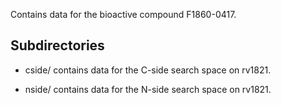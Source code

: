 Contains data for the bioactive compound F1860-0417.

## Subdirectories

- cside/ contains data for the C-side search space on rv1821.

- nside/ contains data for the N-side search space on rv1821.

